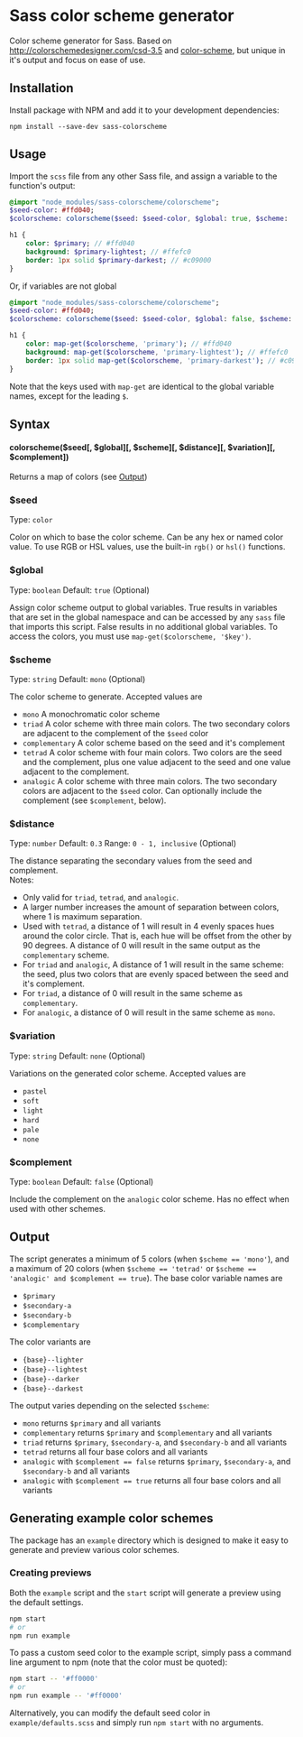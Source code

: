 # Sass color scheme generator
Color scheme generator for Sass.  Based on http://colorschemedesigner.com/csd-3.5 and [color-scheme](https://www.npmjs.com/package/color-scheme), but unique in it's output and focus on ease of use.



## Installation

Install package with NPM and add it to your development dependencies:

`npm install --save-dev sass-colorscheme`



## Usage

Import the `scss` file from any other Sass file, 
and assign a variable to the function's output:

```sass
@import "node_modules/sass-colorscheme/colorscheme";
$seed-color: #ffd040;
$colorscheme: colorscheme($seed: $seed-color, $global: true, $scheme: 'mono');

h1 {
    color: $primary; // #ffd040
    background: $primary-lightest; // #ffefc0
    border: 1px solid $primary-darkest; // #c09000
}
```
Or, if variables are not global  

```sass
@import "node_modules/sass-colorscheme/colorscheme";
$seed-color: #ffd040;
$colorscheme: colorscheme($seed: $seed-color, $global: false, $scheme: 'mono');

h1 {
    color: map-get($colorscheme, 'primary'); // #ffd040
    background: map-get($colorscheme, 'primary-lightest'); // #ffefc0
    border: 1px solid map-get($colorscheme, 'primary-darkest'); // #c09000
}
```

Note that the keys used with `map-get` are identical to the global variable names, except for the leading `$`. 



## Syntax

#### colorscheme($seed[, $global][, $scheme][, $distance][, $variation][, $complement])

Returns a map of colors (see [Output](#output))

### $seed
Type: `color`

Color on which to base the color scheme.  Can be any hex or named color 
value. To use RGB or HSL values, use the built-in `rgb()` or `hsl()` functions.
    
### $global 
Type: `boolean` Default: `true` (Optional)

Assign color scheme output to global variables.  True results in 
variables that are set in the global namespace and can be 
accessed by any `sass` file that imports this script.  False 
results in no additional global variables.  To access the colors, 
you must use `map-get($colorscheme, '$key')`.
    
### $scheme 
Type: `string` Default: `mono` (Optional)

The color scheme to generate.  Accepted values are

* `mono` A monochromatic color scheme
* `triad` A color scheme with three main colors. 
The two secondary colors are adjacent to the complement of the `$seed` color
* `complementary` A color scheme based on the seed and it's complement
* `tetrad` A color scheme with four main colors.  Two colors are the 
seed and the complement, plus one value adjacent to the seed and one 
value adjacent to the complement.
* `analogic` A color scheme with three main colors. The two secondary 
colors are adjacent to the `$seed` color.  Can optionally include the 
complement (see `$complement`, below).

### $distance
Type: `number` Default: `0.3` Range: `0 - 1, inclusive` (Optional)

The distance separating the secondary values from the seed and complement.  
Notes:

* Only valid for `triad`, `tetrad`, and `analogic`.
* A larger number increases the amount of separation between 
colors, where 1 is maximum separation.  
* Used with `tetrad`, a distance of 1 will result in 4 evenly 
spaces hues around the color circle.  That is, each hue will 
be offset from the other by 90 degrees.  A distance of 0 will 
result in the same output as the `complementary` scheme.
* For `triad` and `analogic`, A distance of 1 will result in 
the same scheme: the seed, plus two colors that are evenly 
spaced between the seed and it's complement.
* For `triad`, a distance of 0 will result in the same scheme as `complementary`.
* For `analogic`, a distance of 0 will result in the same scheme as `mono`.
    
### $variation
Type: `string` Default: `none` (Optional)

Variations on the generated color scheme.  Accepted values are
    
* `pastel`
* `soft`
* `light`
* `hard`
* `pale`
* `none`

### $complement
Type: `boolean` Default: `false` (Optional)

Include the complement on the `analogic` color scheme.  Has no effect when 
used with other schemes. 


## Output

The script generates a minimum of 5 colors (when `$scheme == 'mono'`), 
and a maximum of 20 colors (when `$scheme == 'tetrad'` or `$scheme == 'analogic' and $complement == true`).
The base color variable names are

* `$primary`
* `$secondary-a`
* `$secondary-b`
* `$complementary`

The color variants are

* `{base}--lighter`
* `{base}--lightest`
* `{base}--darker`
* `{base}--darkest`

The output varies depending on the selected `$scheme`:

* `mono` returns `$primary` and all variants
* `complementary` returns `$primary` and `$complementary` and all variants 
* `triad` returns `$primary`, `$secondary-a`, and `$secondary-b` and all variants
* `tetrad` returns all four base colors and all variants
* `analogic` with `$complement == false` returns `$primary`, `$secondary-a`, and `$secondary-b` and all variants
* `analogic` with `$complement == true` returns all four base colors and all variants


## Generating example color schemes

The package has an `example` directory which is designed to make it easy to generate and preview various color schemes.

### Creating previews

Both the `example` script and the `start` script will generate a preview using the default settings.

```bash
npm start
# or
npm run example
```

To pass a custom seed color to the example script, simply pass a command line argument to npm (note that the color must be quoted):

```bash
npm start -- '#ff0000'
# or
npm run example -- '#ff0000'
```

Alternatively, you can modify the default seed color in `example/defaults.scss` and simply run `npm start` with no arguments.